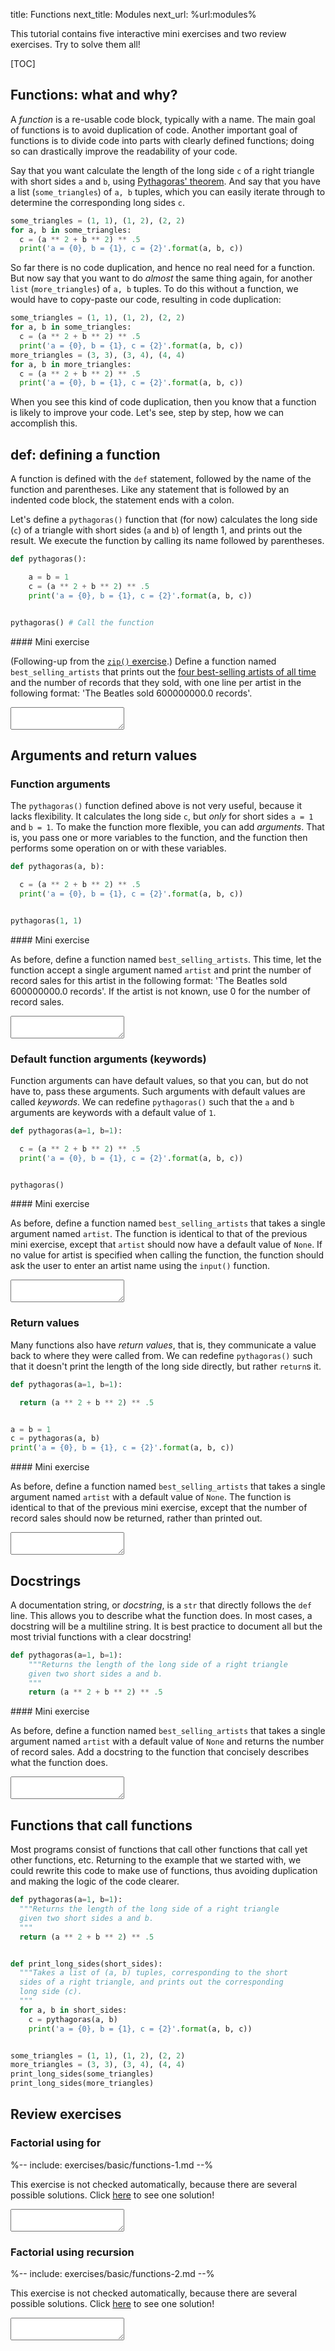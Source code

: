 title: Functions
next_title: Modules
next_url: %url:modules%

This tutorial contains five interactive mini exercises and two review exercises. Try to solve them all!


[TOC]


## Functions: what and why?

A *function* is a re-usable code block, typically with a name. The main goal of functions is to avoid duplication of code. Another important goal of functions is to divide code into parts with clearly defined functions; doing so can drastically improve the readability of your code.

Say that you want calculate the length of the long side `c` of a right triangle with short sides `a` and `b`, using [Pythagoras' theorem](https://en.wikipedia.org/wiki/Pythagorean_theorem). And say that you have a list (`some_triangles`) of `a, b` tuples, which you can easily iterate through to determine the corresponding long sides `c`.


```python
some_triangles = (1, 1), (1, 2), (2, 2)
for a, b in some_triangles:
  c = (a ** 2 + b ** 2) ** .5
  print('a = {0}, b = {1}, c = {2}'.format(a, b, c))
```

So far there is no code duplication, and hence no real need for a function. But now say that you want to do *almost* the same thing again, for another `list` (`more_triangles`) of `a, b` tuples. To do this without a function, we would have to copy-paste our code, resulting in code duplication:


```python
some_triangles = (1, 1), (1, 2), (2, 2)
for a, b in some_triangles:
  c = (a ** 2 + b ** 2) ** .5
  print('a = {0}, b = {1}, c = {2}'.format(a, b, c))
more_triangles = (3, 3), (3, 4), (4, 4)
for a, b in more_triangles:
  c = (a ** 2 + b ** 2) ** .5
  print('a = {0}, b = {1}, c = {2}'.format(a, b, c))
```


When you see this kind of code duplication, then you know that a function is likely to improve your code. Let's see, step by step, how we can accomplish this.


## def: defining a function

A function is defined with the `def` statement, followed by the name of the function and parentheses. Like any statement that is followed by an indented code block, the statement ends with a colon.

Let's define a `pythagoras()` function that (for now) calculates the long side (`c`) of a triangle with short sides (`a` and `b`) of length 1, and prints out the result. We execute the function by calling its name followed by parentheses.


```python
def pythagoras():

    a = b = 1
    c = (a ** 2 + b ** 2) ** .5
    print('a = {0}, b = {1}, c = {2}'.format(a, b, c))


pythagoras() # Call the function
```

<div class="exercise" id="exercise_def" markdown="1">
#### Mini exercise

(Following-up from the [`zip()` exercise](%url:loops%).) Define a function named `best_selling_artists` that prints out the [four best-selling artists of all time](https://en.wikipedia.org/wiki/List_of_best-selling_music_artists) and the number of records that they sold, with one line per artist in the following format: 'The Beatles sold 600000000.0 records'.

<textarea class="code"></textarea>
<div hidden class="solution_validate">
try:
  correct = callable(best_selling_artists)
except:
  correct = False
</div>
</div>


## Arguments and return values

### Function arguments

The `pythagoras()` function defined above is not very useful, because it lacks flexibility. It calculates the long side `c`, but *only* for short sides `a = 1` and `b = 1`. To make the function more flexible, you can add *arguments*. That is, you pass one or more variables to the function, and the function then performs some operation on or with these variables.


```python
def pythagoras(a, b):

  c = (a ** 2 + b ** 2) ** .5
  print('a = {0}, b = {1}, c = {2}'.format(a, b, c))


pythagoras(1, 1)
```

<div class="exercise" id="exercise_args" markdown="1">
#### Mini exercise

As before, define a function named `best_selling_artists`. This time, let the function accept a single argument named `artist` and print the number of record sales for this artist in the following format: 'The Beatles sold 600000000.0 records'. If the artist is not known, use 0 for the number of record sales.

<textarea class="code"></textarea>
<div hidden class="solution_validate">
correct = True
try:
  best_selling_artists(artist='boef')
  best_selling_artists(artist='Madonna')
except:
  correct = False
</div>
</div>

### Default function arguments (keywords)

Function arguments can have default values, so that you can, but do not have to, pass these arguments. Such arguments with default values are called *keywords*. We can redefine `pythagoras()` such that the `a` and `b` arguments are keywords with a default value of `1`.


```python
def pythagoras(a=1, b=1):

  c = (a ** 2 + b ** 2) ** .5
  print('a = {0}, b = {1}, c = {2}'.format(a, b, c))


pythagoras()
```

<div class="exercise" id="exercise_keywords" markdown="1">
#### Mini exercise

As before, define a function named `best_selling_artists` that takes a single argument named `artist`. The function is identical to that of the previous mini exercise, except that `artist` should now have a default value of `None`. If no value for artist is specified when calling the function, the function should ask the user to enter an artist name using the `input()` function.

<textarea class="code"></textarea>
<div hidden class="solution_validate">
try:
  best_selling_artists()
  best_selling_artists(artist='Madonna')
  correct = True
except:
  correct = False
</div>
</div>


### Return values

Many functions also have *return values*, that is, they communicate a value back to where they were called from. We can redefine `pythagoras()` such that it doesn't print the length of the long side directly, but rather `return`s it.


```python
def pythagoras(a=1, b=1):

  return (a ** 2 + b ** 2) ** .5


a = b = 1
c = pythagoras(a, b)
print('a = {0}, b = {1}, c = {2}'.format(a, b, c))
```

<div class="exercise" id="exercise_return" markdown="1">
#### Mini exercise

As before, define a function named `best_selling_artists` that takes a single argument named `artist` with a default value of `None`. The function is identical to that of the previous mini exercise, except that the number of record sales should now be returned, rather than printed out.

<textarea class="code"></textarea>
<div hidden class="solution_validate">
try:
  best_selling_artists() is not None
  best_selling_artists(artist='Madonna') is not none
  correct = True
except:
  correct = False
</div>
</div>

## Docstrings

A documentation string, or *docstring*, is a `str` that directly follows the `def` line. This allows you to describe what the function does. In most cases, a docstring will be a multiline string. It is best practice to document all but the most trivial functions with a clear docstring!


```python
def pythagoras(a=1, b=1):    
    """Returns the length of the long side of a right triangle
    given two short sides a and b.
    """
    return (a ** 2 + b ** 2) ** .5
```

<div class="exercise" id="exercise_docstring" markdown="1">
#### Mini exercise

As before, define a function named `best_selling_artists` that takes a single argument named `artist` with a default value of `None` and returns the number of record sales. Add a docstring to the function that concisely describes what the function does.

<textarea class="code"></textarea>
<div hidden class="solution_validate">
try:
  correct = callable(best_selling_artists) and best_selling_artists.__doc__ is not None
except:
  correct = False
</div>
</div>


## Functions that call functions

Most programs consist of functions that call other functions that call yet other functions, etc. Returning to the example that we started with, we could rewrite this code to make use of functions, thus avoiding duplication and making the logic of the code clearer.


```python
def pythagoras(a=1, b=1):
  """Returns the length of the long side of a right triangle
  given two short sides a and b.
  """
  return (a ** 2 + b ** 2) ** .5


def print_long_sides(short_sides):
  """Takes a list of (a, b) tuples, corresponding to the short
  sides of a right triangle, and prints out the corresponding
  long side (c).
  """
  for a, b in short_sides:
    c = pythagoras(a, b)
    print('a = {0}, b = {1}, c = {2}'.format(a, b, c))


some_triangles = (1, 1), (1, 2), (2, 2)
more_triangles = (3, 3), (3, 4), (4, 4)
print_long_sides(some_triangles)
print_long_sides(more_triangles)
```


## Review exercises

<div class='exercise no-progress' id='exercise_factorial_for' markdown=1>

### Factorial using for

%-- include: exercises/basic/functions-1.md --%

This exercise is not checked automatically, because there are several possible solutions. Click [here](%url:functions%-solution-1) to see one solution!

<textarea class="code height300"></textarea>

</div>

<div class='exercise no-progress' id='exercise_factorial_recursion' markdown=1>

### Factorial using recursion

%-- include: exercises/basic/functions-2.md --%

This exercise is not checked automatically, because there are several possible solutions. Click [here](%url:functions%-solution-2) to see one solution!

<textarea class="code height300"></textarea>

</div>
